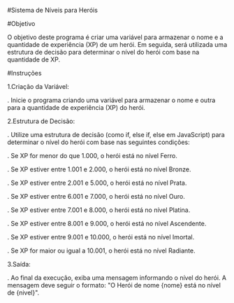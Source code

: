 #Sistema de Níveis para Heróis

#Objetivo

O objetivo deste programa é criar uma variável para armazenar o nome e a quantidade de experiência (XP) de um herói. Em seguida, será utilizada uma estrutura de decisão para determinar o nível do herói com base na quantidade de XP.

#Instruções

1.Criação da Variável:

. Inicie o programa criando uma variável para armazenar o nome e outra para a quantidade de experiência (XP) do herói.

2.Estrutura de Decisão:

. Utilize uma estrutura de decisão (como if, else if, else em JavaScript) para determinar o nível do herói com base nas seguintes condições:

. Se XP for menor do que 1.000, o herói está no nível Ferro.

. Se XP estiver entre 1.001 e 2.000, o herói está no nível Bronze.

. Se XP estiver entre 2.001 e 5.000, o herói está no nível Prata.

. Se XP estiver entre 6.001 e 7.000, o herói está no nível Ouro.

. Se XP estiver entre 7.001 e 8.000, o herói está no nível Platina.

. Se XP estiver entre 8.001 e 9.000, o herói está no nível Ascendente.

. Se XP estiver entre 9.001 e 10.000, o herói está no nível Imortal.

. Se XP for maior ou igual a 10.001, o herói está no nível Radiante.

3.Saída:

. Ao final da execução, exiba uma mensagem informando o nível do herói. A mensagem deve seguir o formato: "O Herói de nome {nome} está no nível de {nivel}".
 



